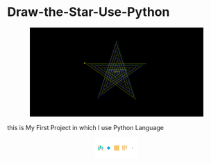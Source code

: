 # Draw-the-Star-Use-Python

<p align="center"><a href="https://github.com/Rexus17/Draw-the-Star-by-Python/blob/master/github%20preview%20picture%20project/Screenshot%20(454).png" target="_blank"><img src="https://github.com/Rexus17/Draw-the-Star-by-Python/blob/master/github%20preview%20picture%20project/Screenshot%20(454).png" width="400"></a></p>

this is My First Project in which I use Python Language

<p align="center">
<img src="https://github.com/Rexus17/REXUS17-PLANNING/blob/master/cool-loading-animated-gif-10-unscreen.gif" width="100">
</p>
